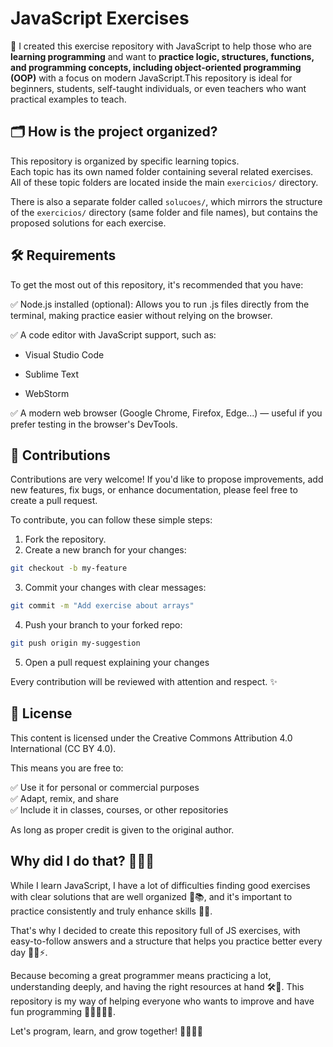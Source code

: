 
# JavaScript Exercises

🧩 I created this exercise repository with JavaScript to help those who are **learning programming** and want to **practice logic, structures, functions, and programming concepts, including object-oriented programming (OOP)** with a focus on modern JavaScript.This repository is ideal for beginners, students, self-taught individuals, or even teachers who want practical examples to teach.

## 🗂 How is the project organized?
This repository is organized by specific learning topics.  
Each topic has its own named folder containing several related exercises.  
All of these topic folders are located inside the main `exercicios/` directory.

There is also a separate folder called `solucoes/`, which mirrors the structure of the `exercicios/` directory (same folder and file names), but contains the proposed solutions for each exercise.
## 🛠 Requirements 
To get the most out of this repository, it's recommended that you have:

✅ Node.js installed (optional):
Allows you to run .js files directly from the terminal, making practice easier without relying on the browser.

✅ A code editor with JavaScript support, such as:

- Visual Studio Code

- Sublime Text

- WebStorm

✅ A modern web browser (Google Chrome, Firefox, Edge...) — useful if you prefer testing in the browser's DevTools.

## 🤝 Contributions

Contributions are very welcome! 
If you'd like to propose improvements, add new features, fix bugs, or enhance documentation, please feel free to create a pull request.

To contribute, you can follow these simple steps:

1. Fork the repository.
2. Create a new branch for your changes:  
```bash
git checkout -b my-feature
```
3. Commit your changes with clear messages:

```bash
git commit -m "Add exercise about arrays"
```

4. Push your branch to your forked repo:

```bash
git push origin my-suggestion
```
5. Open a pull request explaining your changes

Every contribution will be reviewed with attention and respect. ✨
## 📄 License

This content is licensed under the Creative Commons Attribution 4.0 International (CC BY 4.0).

This means you are free to:

✅ Use it for personal or commercial purposes  
✅ Adapt, remix, and share  
✅ Include it in classes, courses, or other repositories  

As long as proper credit is given to the original author.
## Why did I do that? 🤔🚀🔥
While I learn JavaScript, I have a lot of difficulties finding good exercises with clear solutions that are well organized 🤯📚, and it's important to practice consistently and truly enhance skills 💪✨.

That's why I decided to create this repository full of JS exercises, with easy-to-follow answers and a structure that helps you practice better every day 🧑‍💻⚡.

Because becoming a great programmer means practicing a lot, understanding deeply, and having the right resources at hand 🛠️🚀. This repository is my way of helping everyone who wants to improve and have fun programming 🎉👩‍💻👨‍💻.

Let's program, learn, and grow together! 🚀🔥🔥🔥

